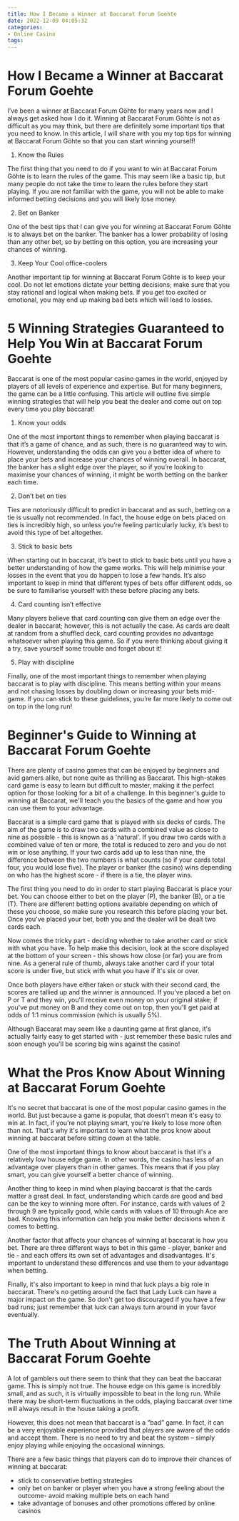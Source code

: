 ```yaml
---
title: How I Became a Winner at Baccarat Forum Goehte
date: 2022-12-09 04:05:32
categories:
- Online Casino
tags:
---
```



#  How I Became a Winner at Baccarat Forum Goehte

I’ve been a winner at Baccarat Forum Göhte for many years now and I always get asked how I do it. Winning at Baccarat Forum Göhte is not as difficult as you may think, but there are definitely some important tips that you need to know. In this article, I will share with you my top tips for winning at Baccarat Forum Göhte so that you can start winning yourself!

1. Know the Rules

The first thing that you need to do if you want to win at Baccarat Forum Göhte is to learn the rules of the game. This may seem like a basic tip, but many people do not take the time to learn the rules before they start playing. If you are not familiar with the game, you will not be able to make informed betting decisions and you will likely lose money.

2. Bet on Banker

One of the best tips that I can give you for winning at Baccarat Forum Göhte is to always bet on the banker. The banker has a lower probability of losing than any other bet, so by betting on this option, you are increasing your chances of winning.

3. Keep Your Cool
 office-coolers

Another important tip for winning at Baccarat Forum Göhte is to keep your cool. Do not let emotions dictate your betting decisions; make sure that you stay rational and logical when making bets. If you get too excited or emotional, you may end up making bad bets which will lead to losses.

#  5 Winning Strategies Guaranteed to Help You Win at Baccarat Forum Goehte

Baccarat is one of the most popular casino games in the world, enjoyed by players of all levels of experience and expertise. But for many beginners, the game can be a little confusing. This article will outline five simple winning strategies that will help you beat the dealer and come out on top every time you play baccarat!

1. Know your odds

One of the most important things to remember when playing baccarat is that it’s a game of chance, and as such, there is no guaranteed way to win. However, understanding the odds can give you a better idea of where to place your bets and increase your chances of winning overall. In baccarat, the banker has a slight edge over the player, so if you’re looking to maximise your chances of winning, it might be worth betting on the banker each time.

2. Don’t bet on ties

Ties are notoriously difficult to predict in baccarat and as such, betting on a tie is usually not recommended. In fact, the house edge on bets placed on ties is incredibly high, so unless you’re feeling particularly lucky, it’s best to avoid this type of bet altogether.

3. Stick to basic bets

When starting out in baccarat, it’s best to stick to basic bets until you have a better understanding of how the game works. This will help minimise your losses in the event that you do happen to lose a few hands. It’s also important to keep in mind that different types of bets offer different odds, so be sure to familiarise yourself with these before placing any bets.

4. Card counting isn’t effective

Many players believe that card counting can give them an edge over the dealer in baccarat; however, this is not actually the case. As cards are dealt at random from a shuffled deck, card counting provides no advantage whatsoever when playing this game. So if you were thinking about giving it a try, save yourself some trouble and forget about it!

5. Play with discipline

Finally, one of the most important things to remember when playing baccarat is to play with discipline. This means betting within your means and not chasing losses by doubling down or increasing your bets mid-game. If you can stick to these guidelines, you’re far more likely to come out on top in the long run!

#  Beginner's Guide to Winning at Baccarat Forum Goehte

There are plenty of casino games that can be enjoyed by beginners and avid gamers alike, but none quite as thrilling as Baccarat. This high-stakes card game is easy to learn but difficult to master, making it the perfect option for those looking for a bit of a challenge. In this beginner's guide to winning at Baccarat, we'll teach you the basics of the game and how you can use them to your advantage.

Baccarat is a simple card game that is played with six decks of cards. The aim of the game is to draw two cards with a combined value as close to nine as possible - this is known as a 'natural'. If you draw two cards with a combined value of ten or more, the total is reduced to zero and you do not win or lose anything. If your two cards add up to less than nine, the difference between the two numbers is what counts (so if your cards total four, you would lose five). The player or banker (the casino) wins depending on who has the highest score - if there is a tie, the player wins.

The first thing you need to do in order to start playing Baccarat is place your bet. You can choose either to bet on the player (P), the banker (B), or a tie (T). There are different betting options available depending on which of these you choose, so make sure you research this before placing your bet. Once you've placed your bet, both you and the dealer will be dealt two cards each.

Now comes the tricky part - deciding whether to take another card or stick with what you have. To help make this decision, look at the score displayed at the bottom of your screen - this shows how close (or far) you are from nine. As a general rule of thumb, always take another card if your total score is under five, but stick with what you have if it's six or over.

Once both players have either taken or stuck with their second card, the scores are tallied up and the winner is announced. If you've placed a bet on P or T and they win, you'll receive even money on your original stake; if you've put money on B and they come out on top, then you'll get paid at odds of 1:1 minus commission (which is usually 5%).

Although Baccarat may seem like a daunting game at first glance, it's actually fairly easy to get started with - just remember these basic rules and soon enough you'll be scoring big wins against the casino!

#  What the Pros Know About Winning at Baccarat Forum Goehte

It's no secret that baccarat is one of the most popular casino games in the world. But just because a game is popular, that doesn't mean it's easy to win at. In fact, if you're not playing smart, you're likely to lose more often than not. That's why it's important to learn what the pros know about winning at baccarat before sitting down at the table.

One of the most important things to know about baccarat is that it's a relatively low house edge game. In other words, the casino has less of an advantage over players than in other games. This means that if you play smart, you can give yourself a better chance of winning.

Another thing to keep in mind when playing baccarat is that the cards matter a great deal. In fact, understanding which cards are good and bad can be the key to winning more often. For instance, cards with values of 2 through 9 are typically good, while cards with values of 10 through Ace are bad. Knowing this information can help you make better decisions when it comes to betting.

Another factor that affects your chances of winning at baccarat is how you bet. There are three different ways to bet in this game - player, banker and tie - and each offers its own set of advantages and disadvantages. It's important to understand these differences and use them to your advantage when betting.

Finally, it's also important to keep in mind that luck plays a big role in baccarat. There's no getting around the fact that Lady Luck can have a major impact on the game. So don't get too discouraged if you have a few bad runs; just remember that luck can always turn around in your favor eventually.

#  The Truth About Winning at Baccarat Forum Goehte

A lot of gamblers out there seem to think that they can beat the baccarat game. This is simply not true. The house edge on this game is incredibly small, and as such, it is virtually impossible to beat in the long run. While there may be short-term fluctuations in the odds, playing baccarat over time will always result in the house taking a profit.

However, this does not mean that baccarat is a “bad” game. In fact, it can be a very enjoyable experience provided that players are aware of the odds and accept them. There is no need to try and beat the system – simply enjoy playing while enjoying the occasional winnings.

There are a few basic things that players can do to improve their chances of winning at baccarat:

- stick to conservative betting strategies
- only bet on banker or player when you have a strong feeling about the outcome- avoid making multiple bets on each hand
- take advantage of bonuses and other promotions offered by online casinos